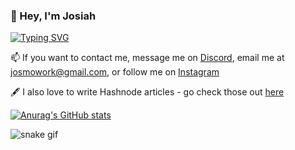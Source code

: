 ### 👋 Hey, I'm Josiah

[![Typing SVG](https://readme-typing-svg.herokuapp.com?font=Roboto&color=F5F5F5&lines=14+year+old;ML%2FAI+aficionado;Budding+Mathematician;Cellist;Bubble+Tea+Connoisseur)](https://git.io/typing-svg)

📫 If you want to contact me, message me on [Discord](https://discord.com/users/675147870428725268), email me at josmowork@gmail.com, or follow me on [Instagram](https://www.instagram.com/josiah.mo07/?hl=en)


🖋️ I also love to write Hashnode articles - go check those out [here](https://neclo.hashnode.dev/)


[![Anurag's GitHub stats](https://github-readme-stats.vercel.app/api?username=Necloremius)](https://github.com/anuraghazra/github-readme-stats)






![snake gif](https://github.com/Necloremius/Necloremius/blob/output/github-contribution-grid-snake.gif)




<!--
**Amdirpherian/Amdirpherian** is a ✨ _special_ ✨ repository because its `README.md` (this file) appears on your GitHub profile.

